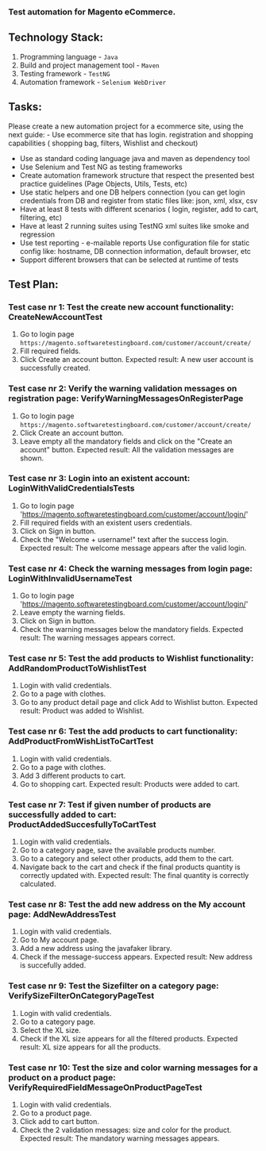 ### Test automation for Magento eCommerce.

## Technology Stack:
1. Programming language - `Java`
2. Build and project management tool - `Maven`
3. Testing framework - `TestNG`
4. Automation framework - `Selenium WebDriver`

## Tasks:
Please create a new automation project for a ecommerce site, using the next guide: - Use ecommerce site that has login. 
registration and shopping capabilities ( shopping bag, filters, Wishlist and checkout)

- Use as standard coding language java and maven as dependency tool
- Use Selenium and Test NG as testing frameworks
- Create automation framework structure that respect the presented best practice guidelines (Page Objects, Utils, Tests,
etc)
- Use static helpers and one DB helpers connection (you can get login credentials from DB and register from static files
like: json, xml, xlsx, csv
- Have at least 8 tests with different scenarios ( login, register, add to cart, filtering, etc)
- Have at least 2 running suites using TestNG xml suites like smoke and regression
- Use test reporting - e-mailable reports Use configuration file for static config like: hostname, DB connection 
information, default browser, etc
- Support different browsers that can be selected at runtime of tests

## Test Plan:
### Test case nr 1: Test the create new account functionality: CreateNewAccountTest
1. Go to login page `https://magento.softwaretestingboard.com/customer/account/create/`
2. Fill required fields.
3. Click Create an account button.
   Expected result: A new user account is successfully created.

### Test case nr 2: Verify the warning validation messages on registration page: VerifyWarningMessagesOnRegisterPage
1. Go to login page `https://magento.softwaretestingboard.com/customer/account/create/`
2. Click Create an account button.
3. Leave empty all the mandatory fields and click on the "Create an account" button. 
   Expected result: All the validation messages are shown.

### Test case nr 3: Login into an existent account: LoginWithValidCredentialsTests
1. Go to login page 'https://magento.softwaretestingboard.com/customer/account/login/'
2. Fill required fields with an existent users credentials.
3. Click on Sign in button.
4. Check the "Welcome + username!" text after the success login.
   Expected result: The welcome message appears after the valid login.

### Test case nr 4: Check the warning messages from login page: LoginWithInvalidUsernameTest
1. Go to login page 'https://magento.softwaretestingboard.com/customer/account/login/'
2. Leave empty the warning fields.
3. Click on Sign in button.
4. Check the warning messages below the mandatory fields.
   Expected result: The warning messages appears correct.

### Test case nr 5: Test the add products to Wishlist functionality: AddRandomProductToWishlistTest
1. Login with valid credentials.
2. Go to a page with clothes.
3. Go to any product detail page and click Add to Wishlist button.
   Expected result: Product was added to Wishlist.

### Test case nr 6: Test the add products to cart functionality: AddProductFromWishListToCartTest
1. Login with valid credentials.
2. Go to a page with clothes.
3. Add 3 different products to cart.
4. Go to shopping cart.
   Expected result: Products were added to cart.

### Test case nr 7: Test if given number of products are successfully added to cart: ProductAddedSuccesfullyToCartTest
1. Login with valid credentials.
2. Go to a category page, save the available products number.
3. Go to a category and select other products, add them to the cart.
4. Navigate back to the cart and check if the final products quantity is correctly updated with.
   Expected result: The final quantity is correctly calculated. 

### Test case nr 8: Test the add new address on the My account page: AddNewAddressTest
1. Login with valid credentials.
2. Go to My account page.
3. Add a new address using the javafaker library. 
4. Check if the message-success appears.
   Expected result: New address is succefully added.

### Test case nr 9: Test the Sizefilter on a category page: VerifySizeFilterOnCategoryPageTest
1. Login with valid credentials.
2. Go to a category page.
3. Select the XL size.
4. Check if the XL size appears for all the filtered products.
   Expected result: XL size appears for all the products.

### Test case nr 10: Test the size and color warning messages for a product on a product page: VerifyRequiredFieldMessageOnProductPageTest
1. Login with valid credentials.
2. Go to a product page.
3. Click add to cart button.
4. Check the 2 validation messages: size and color for the product.
   Expected result: The mandatory warning messages appears.